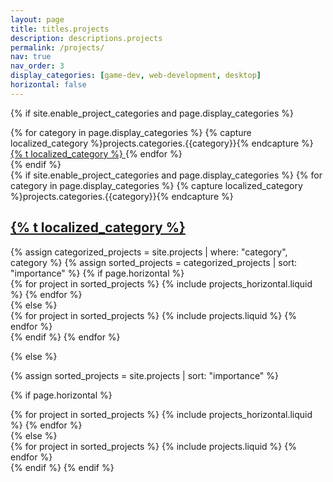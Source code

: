 ```yaml
---
layout: page
title: titles.projects
description: descriptions.projects
permalink: /projects/
nav: true
nav_order: 3
display_categories: [game-dev, web-development, desktop]
horizontal: false
---
```


<!-- pages/projects.md -->
{% if site.enable_project_categories and page.display_categories %}
<div class="links">
 {% for category in page.display_categories %}
  {% capture localized_category %}projects.categories.{{category}}{% endcapture %}
  <a class="btn btn-outline-amber btn-sm z-depth-0" href=".#{% t localized_category %}">
      {% t localized_category %}
  </a>
 {% endfor %}
 </div>
{% endif %}

<div class="projects">
{% if site.enable_project_categories and page.display_categories %}
  <!-- Display categorized projects -->
  {% for category in page.display_categories %}
  {% capture localized_category %}projects.categories.{{category}}{% endcapture %}
  <a id="{% t localized_category %}" href=".#{% t localized_category %}">
    <h2 class="category">{% t localized_category %}</h2>
  </a>
  {% assign categorized_projects = site.projects | where: "category", category %}
  {% assign sorted_projects = categorized_projects | sort: "importance" %}
  <!-- Generate cards for each project -->
  {% if page.horizontal %}
  <div class="container">
    <div class="row row-cols-2">
    {% for project in sorted_projects %}
      {% include projects_horizontal.liquid %}
    {% endfor %}
    </div>
  </div>
  {% else %}
  <div class="grid">
    {% for project in sorted_projects %}
      {% include projects.liquid %}
    {% endfor %}
  </div>
  {% endif %}
  {% endfor %}

{% else %}

<!-- Display projects without categories -->

{% assign sorted_projects = site.projects | sort: "importance" %}

  <!-- Generate cards for each project -->

{% if page.horizontal %}

  <div class="container">
    <div class="row row-cols-2">
    {% for project in sorted_projects %}
      {% include projects_horizontal.liquid %}
    {% endfor %}
    </div>
  </div>
  {% else %}
  <div class="grid">
    {% for project in sorted_projects %}
      {% include projects.liquid %}
    {% endfor %}
  </div>
  {% endif %}
{% endif %}
</div>
